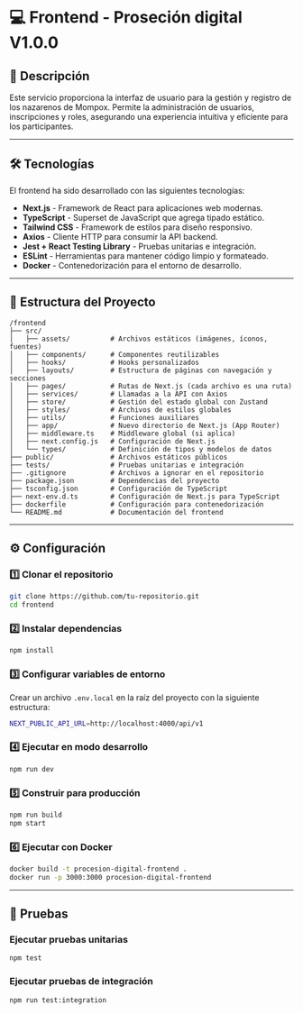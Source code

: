 # 💻 Frontend - Proseción digital V1.0.0  

## 📌 Descripción  
Este servicio proporciona la interfaz de usuario para la gestión y registro de los nazarenos de Mompox. Permite la administración de usuarios, inscripciones y roles, asegurando una experiencia intuitiva y eficiente para los participantes.  

---

## 🛠️ Tecnologías  
El frontend ha sido desarrollado con las siguientes tecnologías:  

- **Next.js** - Framework de React para aplicaciones web modernas.  
- **TypeScript** - Superset de JavaScript que agrega tipado estático.  
- **Tailwind CSS** - Framework de estilos para diseño responsivo.  
- **Axios** - Cliente HTTP para consumir la API backend.  
- **Jest + React Testing Library** - Pruebas unitarias e integración.  
- **ESLint** - Herramientas para mantener código limpio y formateado.  
- **Docker** - Contenedorización para el entorno de desarrollo.  

---

## 📂 Estructura del Proyecto  

```
/frontend
├── src/
│   ├── assets/          # Archivos estáticos (imágenes, íconos, fuentes)
│   ├── components/      # Componentes reutilizables
│   ├── hooks/           # Hooks personalizados
│   ├── layouts/         # Estructura de páginas con navegación y secciones
│   ├── pages/           # Rutas de Next.js (cada archivo es una ruta)
│   ├── services/        # Llamadas a la API con Axios
│   ├── store/           # Gestión del estado global con Zustand
│   ├── styles/          # Archivos de estilos globales
│   ├── utils/           # Funciones auxiliares
│   ├── app/             # Nuevo directorio de Next.js (App Router)
│   ├── middleware.ts    # Middleware global (si aplica)
│   ├── next.config.js   # Configuración de Next.js
│   └── types/           # Definición de tipos y modelos de datos
├── public/              # Archivos estáticos públicos
├── tests/               # Pruebas unitarias e integración
├── .gitignore           # Archivos a ignorar en el repositorio
├── package.json         # Dependencias del proyecto
├── tsconfig.json        # Configuración de TypeScript
├── next-env.d.ts        # Configuración de Next.js para TypeScript
├── dockerfile           # Configuración para contenedorización
└── README.md            # Documentación del frontend
```

---

## ⚙️ Configuración  

### **1️⃣ Clonar el repositorio**  
```sh
git clone https://github.com/tu-repositorio.git
cd frontend
```

### **2️⃣ Instalar dependencias**  
```sh
npm install
```

### **3️⃣ Configurar variables de entorno**  
Crear un archivo `.env.local` en la raíz del proyecto con la siguiente estructura:  
```sh
NEXT_PUBLIC_API_URL=http://localhost:4000/api/v1
```

### **4️⃣ Ejecutar en modo desarrollo**  
```sh
npm run dev
```

### **5️⃣ Construir para producción**  
```sh
npm run build
npm start
```

### **6️⃣ Ejecutar con Docker**  
```sh
docker build -t procesion-digital-frontend .
docker run -p 3000:3000 procesion-digital-frontend
```
---

## 🧪 Pruebas  

### **Ejecutar pruebas unitarias**  
```sh
npm test
```

### **Ejecutar pruebas de integración**  
```sh
npm run test:integration
```
